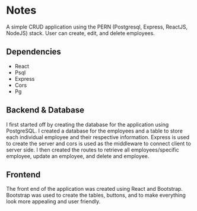 # Notes

A simple CRUD application using the PERN (Postgresql, Express, ReactJS, NodeJS) stack. User can create, edit, and delete employees. 

## Dependencies
- React
- Psql
- Express
- Cors
- Pg

## Backend & Database
I first started off by creating the database for the application using PostgreSQL. I created a database for the employees and a table to store each individual employee and their respective information. 
Express is used to create the server and cors is used as the middleware to connect client to server side. I then created the routes to retrieve all employees/specific employee, update an employee, and delete and employee. 

## Frontend
The front end of the application was created using React and Bootstrap. Bootstrap was used to create the tables, buttons, and to make everything look more appealing and user friendly. 
